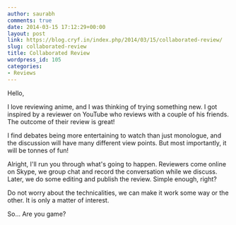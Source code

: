 ```yaml
---
author: saurabh
comments: true
date: 2014-03-15 17:12:29+00:00
layout: post
link: https://blog.cryf.in/index.php/2014/03/15/collaborated-review/
slug: collaborated-review
title: Collaborated Review
wordpress_id: 105
categories:
- Reviews
---
```


Hello,

I love reviewing anime, and I was thinking of trying something new. I got inspired by a reviewer on YouTube who reviews with a couple of his friends. The outcome of their review is great!

I find debates being more entertaining to watch than just monologue, and the discussion will have many different view points. But most importantly, it will be tonnes of fun!

Alright, I'll run you through what's going to happen. Reviewers come online on Skype, we group chat and record the conversation while we discuss. Later, we do some editing and publish the review. Simple enough, right?

Do not worry about the technicalities, we can make it work some way or the other. It is only a matter of interest.

So... Are you game?
